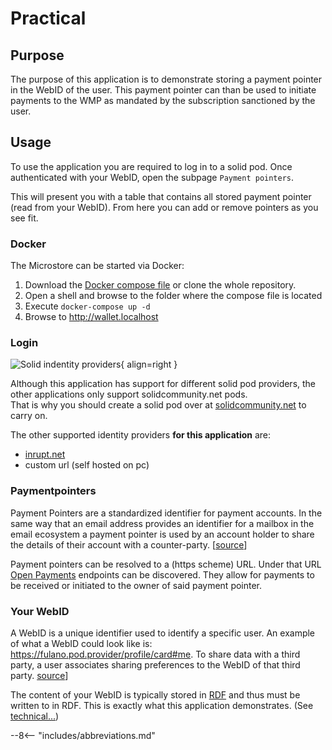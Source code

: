 # Practical

## Purpose

The purpose of this application is to demonstrate storing a payment pointer in the WebID of the user. This payment pointer can than be used to initiate payments to the WMP as mandated by the subscription sanctioned by the user.

## Usage

To use the application you are required to log in to a solid pod. Once authenticated with your WebID, open the subpage `Payment pointers`.

This will present you with a table that contains all stored payment pointer (read from your WebID). From here you can add or remove pointers as you see fit.

### Docker
The Microstore can be started via Docker:

1. Download the [Docker compose file](https://github.com/KNowledgeOnWebScale/solid-web-monetization/blob/master/docker-compose.yml) or clone the whole repository.
2. Open a shell and browse to the folder where the compose file is located
3. Execute `docker-compose up -d`
4. Browse to http://wallet.localhost

### Login

![Solid indentity providers](../../assets/img/acc_login.png){ align=right }

Although this application has support for different solid pod providers, the other applications only support solidcommunity.net pods.  
That is why you should create a solid pod over at [solidcommunity.net](https://solidcommunity.net/register) to carry on. 

The other supported identity providers **for this application** are:

 * [inrupt.net](https://inrupt.net)
 * custom url (self hosted on pc)


### Paymentpointers

Payment Pointers are a standardized identifier for payment accounts. In the same way that an email address provides an identifier for a mailbox in the email ecosystem a payment pointer is used by an account holder to share the details of their account with a counter-party. [[source](https://paymentpointers.org)]

Payment pointers can be resolved to a (https scheme) URL. Under that URL [Open Payments](https://openpayments.dev/) endpoints can be discovered. They allow for payments to be received or initiated to the owner of said payment pointer.

### Your WebID

A WebID is a unique identifier used to identify a specific user. An example of what a WebID could look like is: https://fulano.pod.provider/profile/card#me. To share data with a third party, a user associates sharing preferences to the WebID of that third party. [source](https://solidproject.org/faqs#what-is-a-webid)]

The content of your WebID is typically stored in [RDF](https://www.w3.org/RDF/) and thus must be written to in RDF. This is exactly what this application demonstrates. (See [technical...](/accountant/technical))

--8<-- "includes/abbreviations.md"